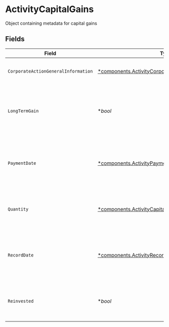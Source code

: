 # ActivityCapitalGains

Object containing metadata for capital gains


## Fields

| Field                                                                                                                         | Type                                                                                                                          | Required                                                                                                                      | Description                                                                                                                   | Example                                                                                                                       |
| ----------------------------------------------------------------------------------------------------------------------------- | ----------------------------------------------------------------------------------------------------------------------------- | ----------------------------------------------------------------------------------------------------------------------------- | ----------------------------------------------------------------------------------------------------------------------------- | ----------------------------------------------------------------------------------------------------------------------------- |
| `CorporateActionGeneralInformation`                                                                                           | [*components.ActivityCorporateActionGeneralInformation](../../models/components/activitycorporateactiongeneralinformation.md) | :heavy_minus_sign:                                                                                                            | Common fields for corporate actions                                                                                           |                                                                                                                               |
| `LongTermGain`                                                                                                                | **bool*                                                                                                                       | :heavy_minus_sign:                                                                                                            | Can indicate the capital gain is eligible for preferential tax treatment                                                      | false                                                                                                                         |
| `PaymentDate`                                                                                                                 | [*components.ActivityPaymentDate](../../models/components/activitypaymentdate.md)                                             | :heavy_minus_sign:                                                                                                            | The anticipated payment date at the depository                                                                                | {<br/>"day": 14,<br/>"month": 5,<br/>"year": 2024<br/>}                                                                       |
| `Quantity`                                                                                                                    | [*components.ActivityCapitalGainsQuantity](../../models/components/activitycapitalgainsquantity.md)                           | :heavy_minus_sign:                                                                                                            | The position on which the corporate action was paid                                                                           | {<br/>"value": "0.25"<br/>}                                                                                                   |
| `RecordDate`                                                                                                                  | [*components.ActivityRecordDate](../../models/components/activityrecorddate.md)                                               | :heavy_minus_sign:                                                                                                            | The date on which positions are recorded in order to calculate entitlement                                                    | {<br/>"day": 14,<br/>"month": 5,<br/>"year": 2024<br/>}                                                                       |
| `Reinvested`                                                                                                                  | **bool*                                                                                                                       | :heavy_minus_sign:                                                                                                            | Indicates whether the cash dividend was reinvested                                                                            | false                                                                                                                         |